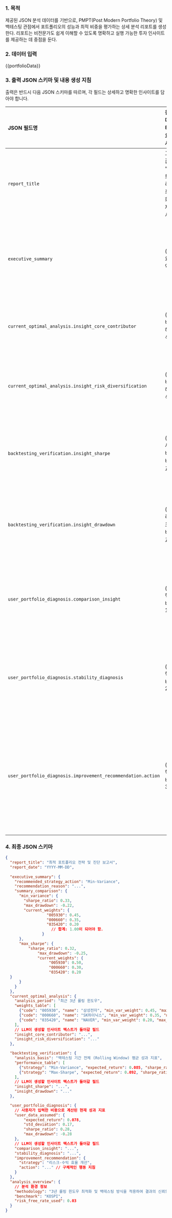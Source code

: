 ### 1. 목적
제공된 JSON 분석 데이터를 기반으로, PMPT(Post Modern Portfolio Theory) 및 백테스팅 관점에서 포트폴리오의 성능과 최적 비중을 평가하는 상세 분석 리포트를 생성한다. 리포트는 비전문가도 쉽게 이해할 수 있도록 명확하고 실행 가능한 투자 인사이트를 제공하는 데 중점을 둔다.

### 2. 데이터 입력
{{portfolioData}}

### 3. 출력 JSON 스키마 및 내용 생성 지침

출력은 반드시 다음 JSON 스키마를 따르며, 각 필드는 상세하고 명확한 인사이트를 담아야 합니다.

| JSON 필드명 | 원본 데이터/요구사항 | 내용 생성 지침 (직관성 및 종목 분석 강화) |
| :--- | :--- | :--- |
| `report_title` | 고정값: "포트폴리오 최적화 제안서" | 날짜를 포함하여 최종 제목을 생성합니다. |
| `executive_summary` | (3.1 요약) | **[핵심]** 고객의 목표에 따라 Min-Var 또는 Max-Sharpe 중 하나를 추천하고, 그 이유를 **하락장 방어력(Max Drawdown, CVaR)**과 **리스크 조정 수익 효율(Sharpe Ratio, Sortino Ratio)** 관점에서 비유를 들어 설명합니다. 두 전략의 비중을 모두 포함합니다. |
| `current_optimal_analysis.insight_core_contributor` | (3.2 비중 해석) | 가장 비중이 높은 종목(종목코드2 등)을 **"포트폴리오의 엔진"** 또는 "수익률의 핵심 동력"과 같은 직관적인 용어로 설명하고, 해당 종목의 **기대수익률 및 변동성**을 언급하며 그 중요도를 해석합니다. |
| `current_optimal_analysis.insight_risk_diversification` | (3.2 비중 해석) | Min-Var와 Max-Sharpe 간의 비중 차이를 **"변동성 보험"**이나 "위험 회피용 안전망"과 같은 용어로 설명하며, 비중 차이가 발생한 종목의 **포트폴리오 상관관계**가 낮아 분산 효과를 극대화했음을 설명합니다. |
| `backtesting_verification.insight_sharpe` | (3.3 샤프 비율 비교) | 샤프 비율을 **"투자 효율 점수"**로, **소르티노 비율(Sortino Ratio)**을 **"하방 위험 대비 효율 점수"**로 정의합니다. 두 지표를 함께 비교하여, Min-Var가 MPT 및 PMPT 관점 모두에서 장기적으로 더 효율적이었던 이유를 설명합니다. |
| `backtesting_verification.insight_drawdown` | (3.3 리스크 비교) | 최대 낙폭(Max Drawdown)을 **"최악의 경우 손실 방어선"**으로 정의하고, **하방 표준편차(Downside Deviation)**와 **Calmar Ratio**를 활용하여 Min-Var가 하락장 방어에 얼마나 더 효과적이었는지 정교하게 강조합니다. |
| `user_portfolio_diagnosis.comparison_insight` | (3.5 핵심 비교 1) | 사용자의 '투자 효율 점수'(Sharpe/Sortino 비율)가 최적 포트폴리오 대비 낮은 경우, "현재 포트폴리오가 리스크 대비 충분한 보상을 받지 못하고 있다"는 점을 강조하고 **사용자의 종목별 리스크 기여도(stock_risk_contribution)**를 언급하여 비효율성의 근거를 제시합니다. |
| `user_portfolio_diagnosis.stability_diagnosis` | (3.5 핵심 비교 2) | 사용자의 최대 낙폭이 최적 포트폴리오보다 큰 경우, "고객님의 포트폴리오는 최악의 시장 상황에서 **추가적인 손실 위험**을 감수하고 있다"고 직관적으로 제시합니다. **VaR과 CVaR** 값을 활용하여 이 하방 위험을 금액(또는 비율)으로 환산하여 설명하고, **안정성 개선의 필요성**을 강조합니다. |
| `user_portfolio_diagnosis.improvement_recommendation.action` | (3.5 핵심 비교 3) | **[가장 중요: 종목별 분석]** 제안 전략(Min-Var 또는 Max-Sharpe)의 비중을 기준으로, **현재 비중과 제안 비중의 구체적인 차이**를 언급합니다. **종목별 상세 데이터(기대수익률, 상관관계)**를 근거로 사용하여 왜 해당 종목의 비중을 조정해야 하는지 **비유와 함께** 상세하게 설명합니다. (예: "종목코드1은 60% → 30%로 감소해야 합니다. 이 종목은 변동성(0.22) 대비 포트폴리오 상관관계(0.6)가 높아 위험 분산 효과가 낮습니다.") |

### 4. 최종 JSON 스키마

```json
{
  "report_title": "최적 포트폴리오 전략 및 진단 보고서",
  "report_date": "YYYY-MM-DD",
  
  "executive_summary": {
    "recommended_strategy_action": "Min-Variance", 
    "recommendation_reason": "...",
    "summary_comparison": {
      "min_variance": {
        "sharpe_ratio": 0.33,
        "max_drawdown": -0.22,
        "current_weights": {
				  "005930": 0.45, 
				  "000660": 0.35,
				  "035420": 0.20 
					// 합계: 1.00이 되어야 함.
				}
      },
      "max_sharpe": {
	      "sharpe_ratio": 0.32,
			  "max_drawdown": -0.25,
			  "current_weights": {
				   "005930": 0.50,
				   "000660": 0.30,
				   "035420": 0.20
  }
      }
    }
  },
  "current_optimal_analysis": {
    "analysis_period": "최근 3년 롤링 윈도우",
    "weights_table": [
      {"code": "005930", "name": "삼성전자", "min_var_weight": 0.45, "max_sharpe_weight": 0.50},
      {"code": "000660", "name": "SK하이닉스", "min_var_weight": 0.35, "max_sharpe_weight": 0.30},
      {"code": "035420", "name": "NAVER", "min_var_weight": 0.20, "max_sharpe_weight": 0.20}
    ],
    // LLM이 생성할 인사이트 텍스트가 들어갈 필드
    "insight_core_contributor": "...", 
    "insight_risk_diversification": "..." 
  },

  "backtesting_verification": {
    "analysis_basis": "백테스팅 기간 전체 (Rolling Window) 평균 성과 지표",
    "performance_table": [
      {"strategy": "Min-Variance", "expected_return": 0.085, "sharpe_ratio": 0.33, "max_drawdown": -0.22},
      {"strategy": "Max-Sharpe", "expected_return": 0.092, "sharpe_ratio": 0.32, "max_drawdown": -0.25}
    ],
    // LLM이 생성할 인사이트 텍스트가 들어갈 필드
    "insight_sharpe": "...", 
    "insight_drawdown": "..."
  },

  "user_portfolio_diagnosis": {
    // 사용자가 입력한 비중으로 계산된 현재 성과 지표
    "user_data_assumed": { 
        "expected_return": 0.078,
        "std_deviation": 0.17,
        "sharpe_ratio": 0.28,
        "max_drawdown": -0.28
    },
    // LLM이 생성할 인사이트 텍스트가 들어갈 필드
    "comparison_insight": "...",
    "stability_diagnosis": "...",
    "improvement_recommendation": {
      "strategy": "리스크-수익 효율 개선",
      "action": "..." // 구체적인 행동 지침
    }
  },
  "analysis_overview": {
    // 분석 환경 정보
    "methodology": "3년 롤링 윈도우 최적화 및 백테스팅 방식을 적용하여 결과의 신뢰도를 확보하였습니다.",
    "benchmark": "KOSPI",
    "risk_free_rate_used": 0.03
  }
}
```
